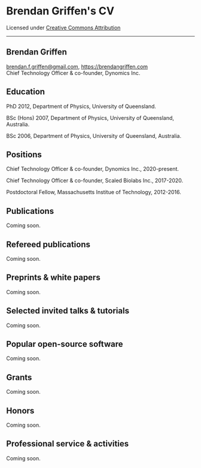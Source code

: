 # Brendan Griffen's CV

Licensed under [Creative Commons Attribution](http://creativecommons.org/licenses/by/4.0/)

<hr>

## Brendan Griffen

 <span
class="sans-serif">brendan.f.griffen@gmail.com, https://brendangriffen.com</span>  
Chief Technology Officer & co-founder, Dynomics Inc.

## Education

<div class="list">

PhD 2012,  Department of Physics, University of Queensland.

BSc (Hons) 2007, Department of Physics, University of Queensland, Australia.

BSc 2006, Department of Physics, University of Queensland, Australia.

</div>

## Positions

<div class="list">

Chief Technology Officer & co-founder, Dynomics Inc., 2020-present.

Chief Technology Officer & co-founder, Scaled Biolabs Inc., 2017-2020.

Postdoctoral Fellow, Massachusetts Institue of Technology, 2012-2016.

</div>

## Publications

Coming soon.

## Refereed publications

<div class="list">

Coming soon.

</div>

## Preprints & white papers


<div class="list">

Coming soon.

</div>

## Selected invited talks & tutorials


<div class="list">

Coming soon.

</div>

## Popular open-source software


<div class="list">

Coming soon.

</div>

## Grants


<div class="list">


Coming soon.

</div>

## Honors



<div class="list">

Coming soon.

</div>

## Professional service & activities



<div class="list">

Coming soon.
</div>